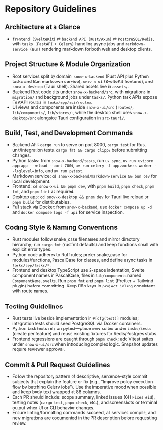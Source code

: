 # Repository Guidelines

## Architecture at a Glance
- `frontend (SvelteKit)` ⇄ `backend API (Rust/Axum)` ⇄ `PostgreSQL/Redis`, with `tasks (FastAPI + Celery)` handling async jobs and `markdown-service (Bun)` rendering markdown for both web and desktop clients.

## Project Structure & Module Organization
- Root services split by domain: `snow-x-backend` (Rust API plus Python tasks and Bun markdown service), `snow-x-ui` (SvelteKit frontend), and `snow-x-desktop` (Tauri shell). Shared assets live in `assets/`.
- Backend Rust code sits under `snow-x-backend/src`, with migrations in `migration/` and background jobs under `tasks/`. Python task APIs expose FastAPI routes in `tasks/app/api/routes`.
- UI views and components are inside `snow-x-ui/src` (`routes/`, `lib/components/`, `lib/stores/`), while the desktop shell uses `snow-x-desktop/src` alongside Tauri configuration in `src-tauri/`.

## Build, Test, and Development Commands
- Backend API: `cargo run` to serve on port 8000, `cargo test` for Rust unit/integration tests, `cargo fmt && cargo clippy` before submitting changes.
- Python tasks: from `snow-x-backend/tasks`, run `uv sync`, `uv run uvicorn app:app --reload --port 7000`, `uv run celery -A app.workers worker --loglevel=info`, and `uv run pytest`.
- Markdown service: `cd snow-x-backend/markdown-service && bun dev` for local development.
- Frontend: `cd snow-x-ui && pnpm dev`, with `pnpm build`, `pnpm check`, `pnpm fmt`, and `pnpm lint` as required.
- Desktop app: `cd snow-x-desktop && pnpm dev` for Tauri live reload or `pnpm build` for distributables.
- Full stack via Docker: from `snow-x-backend`, use `docker compose up -d` and `docker compose logs -f api` for service inspection.

## Coding Style & Naming Conventions
- Rust modules follow snake_case filenames and mirror directory hierarchy; run `cargo fmt` (rustfmt defaults) and keep functions small with explicit error types.
- Python code adheres to Ruff rules; prefer snake_case for modules/functions, PascalCase for classes, and define async tasks in `tasks/app/tasks/*`.
- Frontend and desktop TypeScript use 2-space indentation, Svelte component names in PascalCase, files in `lib/components` named `ComponentName.svelte`. Run `pnpm fmt` and `pnpm lint` (Prettier + Tailwind plugin) before committing. Keep i18n keys in `project.inlang` consistent with route names.

## Testing Guidelines
- Rust tests live beside implementation in `#[cfg(test)]` modules; integration tests should seed PostgreSQL via Docker containers.
- Python task tests rely on pytest—place new suites under `tasks/tests` (create per feature) and reuse existing fixtures for Redis/Postgres stubs.
- Frontend regressions are caught through `pnpm check`; add Vitest suites under `snow-x-ui/src` when introducing complex logic. Snapshot updates require reviewer approval.

## Commit & Pull Request Guidelines
- Follow the repository pattern of descriptive, sentence-style commit subjects that explain the feature or fix (e.g., “Improve policy execution flow by batching Celery jobs”). Use the imperative mood when possible and keep body text wrapped at 88 columns.
- Each PR should include: scope summary, linked issues (GH `Fixes #id`), testing notes (`cargo test`, `pnpm check`, etc.), and screenshots or terminal output when UI or CLI behavior changes.
- Ensure linting/formatting commands succeed, all services compile, and new migrations are documented in the PR description before requesting review.
